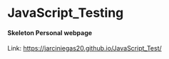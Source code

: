 # JavaScript_Testing

#### Skeleton Personal webpage

Link: https://jarciniegas20.github.io/JavaScript_Test/
